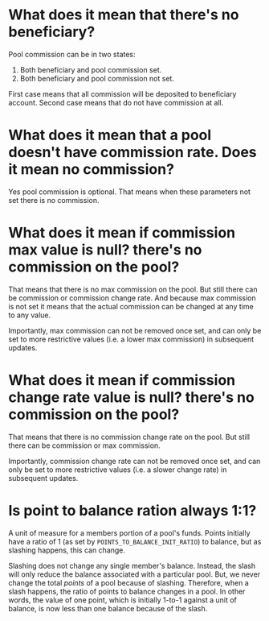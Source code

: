 # What does it mean that there's no beneficiary?

Pool commission can be in two states:
1. Both beneficiary and pool commission set.
2. Both beneficiary and pool commission not set.

First case means that all commission will be deposited to beneficiary account. Second case means 
that do not have commission at all.

# What does it mean that a pool doesn't have commission rate. Does it mean no commission?

Yes pool commission is optional. That means when these parameters not set there is no commission.

# What does it mean if commission max value is null? there's no commission on the pool?

That means that there is no max commission on the pool. But still there can be commission or 
commission change rate. And because max commission is not set it means that the actual commission
can be changed at any time to any value.

Importantly, max commission can not be removed once set, and can only be set to more
restrictive values (i.e. a lower max commission) in subsequent updates.

# What does it mean if commission change rate value is null? there's no commission on the pool?

That means that there is no commission change rate on the pool. But still there can be commission
or max commission.

Importantly, commission change rate can not be removed once set, and can only be set to more
restrictive values (i.e. a slower change rate) in subsequent updates.

# Is point to balance ration always 1:1?

A unit of measure for a members portion of a pool's funds. Points initially have a 
ratio of 1 (as set by `POINTS_TO_BALANCE_INIT_RATIO`) to balance, but as slashing happens,
this can change.

Slashing does not change any single member's balance. Instead, the slash will only reduce the
balance associated with a particular pool. But, we never change the total *points* of a pool
because of slashing. Therefore, when a slash happens, the ratio of points to balance changes in
a pool. In other words, the value of one point, which is initially 1-to-1 against a unit of
balance, is now less than one balance because of the slash.
